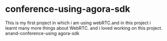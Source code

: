 # conference-using-agora-sdk
This is my first project in which i am using webRTC.and in this project i learnt many more things about WebRTC.
and i loved working on this project.
anand-conference-using agora-sdk 
